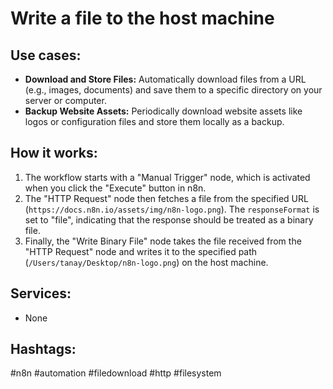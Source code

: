 # Write a file to the host machine

## Use cases:

*   **Download and Store Files:** Automatically download files from a URL (e.g., images, documents) and save them to a specific directory on your server or computer.
*   **Backup Website Assets:** Periodically download website assets like logos or configuration files and store them locally as a backup.

## How it works:

1.  The workflow starts with a "Manual Trigger" node, which is activated when you click the "Execute" button in n8n.
2.  The "HTTP Request" node then fetches a file from the specified URL (`https://docs.n8n.io/assets/img/n8n-logo.png`). The `responseFormat` is set to "file", indicating that the response should be treated as a binary file.
3.  Finally, the "Write Binary File" node takes the file received from the "HTTP Request" node and writes it to the specified path (`/Users/tanay/Desktop/n8n-logo.png`) on the host machine.

## Services:

*   None

## Hashtags:

#n8n #automation #filedownload #http #filesystem
